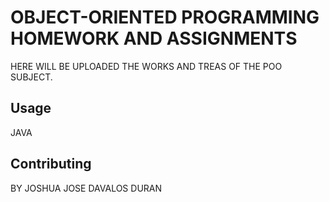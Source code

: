 # OBJECT-ORIENTED PROGRAMMING HOMEWORK AND ASSIGNMENTS

HERE WILL BE UPLOADED THE WORKS AND TREAS OF THE POO SUBJECT.

## Usage

JAVA

## Contributing

BY JOSHUA JOSE DAVALOS DURAN